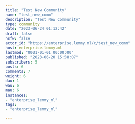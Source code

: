 ```yaml
---
title: "Test New Community" 
name: "test_new_comm"
description: "Test New Community"
type: community
date: "2023-06-24 01:12:42"
draft: false
nsfw: false
actor_id: "https://enterprise.lemmy.ml/c/test_new_comm"
host: enterprise.lemmy.ml
lastmod: "0001-01-01 00:00:00"
published: "2023-06-20 15:58:07"
subscribers: 5
posts: 6
comments: 7
weight: 6
dau: 1
wau: 6
mau: 6
instances:
- "enterprise_lemmy_ml"
tags: 
- "enterprise_lemmy_ml"

---
```

